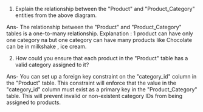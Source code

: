 1. Explain the relationship between the "Product" and "Product_Category" entities from the above diagram.
   
Ans- The relationship between the "Product" and "Product_Category" tables is a one-to-many relationship.
Explanation : 1 product can have only one category na but one category can have many products like Chocolate can be in milkshake , ice cream.

2.  How could you ensure that each product in the "Product" table has a valid category assigned to it?

Ans- You can set up a foreign key constraint on the "category_id" column in the "Product" table. This constraint will enforce that the value in the "category_id" column must exist as a primary key in the "Product_Category" table. This will prevent invalid or non-existent category IDs from being assigned to products.

